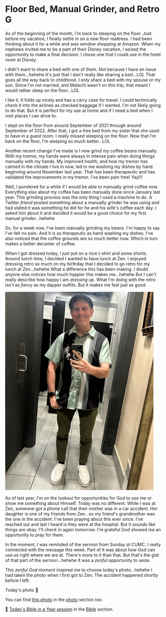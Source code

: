 # Floor Bed, Manual Grinder, and Retro G

As of the beginning of the month, I'm back to sleeping on the floor. Just before my vacation, I finally settle in on a new floor mattress. I had been thinking about it for a while and was *window* shopping at Amazon. When my nephews invited me to be a part of their Disney vacation, I seized the opportunity to make a final decision. I chose one that I could use in the hotel room at Disney.

I didn't want to share a bed with one of them. Not because I have an issue with them...hehehe It's just that I don't really like sharing a bed...LOL That goes all the way back to childhood. I only share a bed with my spouse or my son. Since I'm not married, and Malachi wasn't on this trip, that meant I would rather sleep on the floor...LOL

I like it. It folds up nicely and has a carry case for travel. I could technically check it into the airlines as checked baggage if I wanted. I'm not likely going to do that. But it is perfect for my use at home and if I need a bed when I visit places I can drive to.

I slept on the floor from around September of 2021 through around September of 2022. After that, I got a free bed from my sister that she used to have in a guest room. I really missed sleeping on the floor. Now that I'm back on the floor, I'm sleeping so much better...LOL

Another recent change I've made is I now grind my coffee beans manually. With my tremor, my hands were always in intense pain when doing things manually with my hands. My improved health, and how my tremor has calmed in the climate I live in now, led to me washing my dishes by hand beginning around November last year. That has been therapeutic and has validated the improvements in my tremor. I've been pain free! Yay!!!

Well, I pondered for a while if I would be able to manually grind coffee now. Everything else about my coffee has been manually done since January last year. This grinding process was the only thing I used a machine to do. A Twitter *friend* posted something about a manually grinder he was using and had stated it was something he did for he and his wife's coffee each day. I asked him about it and decided it would be a good choice for my first manual grinder...hehehe

So, for a week now, I've been manually grinding my beans. I'm happy to say I've felt no pain. And it is as therapeutic as hand washing my dishes. I've also noticed that the coffee grounds are so much better now. Which in turn makes a better decanter of coffee.

When I got dressed today, I just put on a nice t-shirt and some shorts. Around lunch time, I decided I wanted to have lunch at Zen. I enjoyed dressing retro so much on my birthday that I decided to go retro for my lunch at Zen...hehehe What a difference this has been making. I doubt anyone else notices how much happier this makes me...hehehe But I can't really describe how happy I am *dressing up*. What I'm doing with the retro isn't as *fancy* as my dapper outfits. But it makes me feel just as good.

![Bathroom mirror selfie of my retro outfit](./media/IMG_7150.jpeg)

As of last year, I'm on the lookout for opportunities for God to use me or show me something about Himself. Today was no different. While I was at Zen, someone got a phone call that their mother was in a car accident. Her daughter is one of my friends from Zen...so my friend's grandmother was the one in the accident. I've been praying about this ever since. I've reached out and last I heard is they were at the hospital. But it sounds like things are okay. I'll check in again tomorrow. I'm grateful God showed me an opportunity to pray for them.

In the moment, I was reminded of the sermon from Sunday at CUMC. I really connected with the message this week. Part of it was about how God can use us right where we are at. There's more to it than that. But that's the gist of that part of the sermon...hehehe It was a *zenful* opportunity to seize.

This *zenful God moment* inspired me to choose today's photo...hehehe I had taken the photo when I first got to Zen. The accident happened shortly before I left.

Today's photo 📸

<!--@include: @/photos/photo-a-day/2025/03/26.md{3,}-->

You can find [this photo](/photos/photo-a-day/2025/03/26) in the [photo](/photos/) section too.

📖 [Today's Bible in a Year session](/bible/plans/bible-in-a-year/03/26) in the [Bible](/bible/) section.